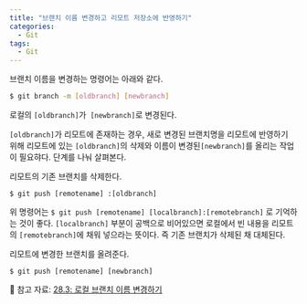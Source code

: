 ```yaml
---
title: "브랜치 이름 변경하고 리모트 저장소에 반영하기"
categories:
  - Git
tags:
  - Git
---
```


브랜치 이름을 변경하는 명령어는 아래와 같다.

```bash
$ git branch -m [oldbranch] [newbranch]
```

로컬의 `[oldbranch]`가` [newbranch]`로 변경된다. 

`[oldbranch]`가 리모트에 존재하는 경우, 새로 변경된 브랜치명을 리모트에 반영하기 위해 리모트에 있는 `[oldbranch]`의 삭제와 이름이 변경된`[newbranch]`를 올리는 작업이 필요햐다. 단계를 나눠 살펴본다.

리모트의 기존 브랜치를 삭제한다.

```shell
$ git push [remotename] :[oldbranch]
```

위 명령어는 `$ git push [remotename] [localbranch]:[remotebranch]` 로 기억하는 것이 좋다.  `[localbranch]` 부분이 공백으로 비어있으면 로컬에서 빈 내용을 리모트의 `[remotebranch]`에 채워 넣으라는 뜻이다. 즉 기존 브랜치가 삭제된 채 대체된다.

리모트에 변경한 브랜치를 올려준다.

```shell
$ git push [remotename] [newbranch]
```

📖 참고 자료: [28.3: 로컬 브랜치 이름 변경하기](https://nochoco-lee.tistory.com/222)
